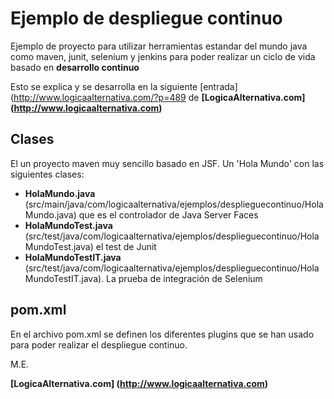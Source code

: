 ﻿Ejemplo de despliegue continuo
==============================
Ejemplo de proyecto para utilizar herramientas estandar del mundo java
como maven, junit, selenium y jenkins para poder realizar un ciclo de vida basado en **desarrollo continuo**

Esto se explica y se desarrolla en la siguiente [entrada] (http://www.logicaalternativa.com/?p=489 de 
**[LogicaAlternativa.com] (http://www.logicaalternativa.com)**

Clases
------
El un proyecto maven muy sencillo basado en JSF. Un 'Hola Mundo' con las siguientes clases:

- **HolaMundo.java** (src/main/java/com/logicaalternativa/ejemplos/desplieguecontinuo/HolaMundo.java) que es el controlador de Java Server Faces
- **HolaMundoTest.java** (src/test/java/com/logicaalternativa/ejemplos/desplieguecontinuo/HolaMundoTest.java) el test de Junit
- **HolaMundoTestIT.java** (src/test/java/com/logicaalternativa/ejemplos/desplieguecontinuo/HolaMundoTestIT.java). La prueba de integración de Selenium

pom.xml
-------
En el archivo pom.xml se definen los diferentes plugins que se han usado para poder realizar el despliegue continuo.

M.E.

**[LogicaAlternativa.com] (http://www.logicaalternativa.com)**
